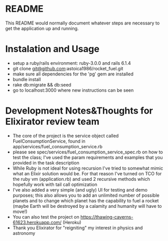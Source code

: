 # README

This README would normally document whatever steps are necessary to get the
application up and running.

# Instalation and Usage
 - setup a ruby/rails environment: ruby-3.0.0 and rails 6.1.4
 - git clone git@github.com:astoica1986/rocket_fuel.git
 - make sure all dependencies for the 'pg' gem are installed
 - bundle install
 - rake db:migrate && db:seed
 - go to localhost:3000 where new instructions can be seen

# Development Notes&Thoughts for Elixirator review team
- The core of the project is the service object called FuelConsumptionService, found in app/services/fuel_consumption_service.rb
- please see spec/services/fuel_consumption_service_spec.rb on how to test the class; I've used the param requirements and examples
that you provided in the task description
- While Ruby is not ideal for using recursion I've tried to somewhat mimic what an Elixir solution would be.
For that reason I've turned on TCO for the ruby vm (application.rb) and used 2 recursive methods
which hopefully work with tail call optimization
- I've also added a very simple (and ugly) UI for testing and demo purposes; this also allows you to add
an unlimited number of possible planets and to change which planet has the capability to fuel a rocket
(maybe Earth will be destroyed by a calamity and humanity will have to move!)
- You can also test the project on https://thawing-caverns-61623.herokuapp.com/ (Heroku)
- Thank you Elixirator for "reigniting" my interest in physics and astronomy

